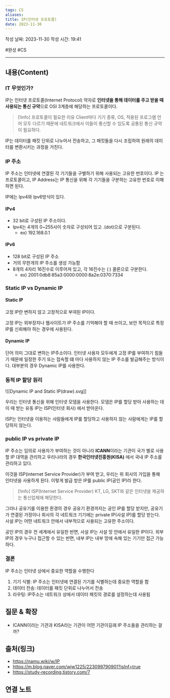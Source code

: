 ```yaml
---
tags: CS
aliases: 
title: IP(인터넷 프로토콜)
date: 2023-11-30
---
```

작성 날짜: 2023-11-30
작성 시간: 19:41

#완성 #CS 

----
## 내용(Content)

### IT 무엇인가?

IP는 인터넷 프로토콜(Internet Protocol) 약자로 **인터넷을 통해 데이터를 주고 받을 때 사용되는 통신 규약**으로 OSI 3계층에 해당하는 프로토콜이다.

>[!info] 프로토콜이 필요한 이유
>Client마다 기기 종류, OS, 적용된 프로그램 언어 모두 다르기 때문에 네트워크에서 이들이 통신할 수 있도록 공통된 통신 규약이 필요하다.

IP는 데이터를 패킷 단위로 나누어서 전송하고, 그 패킷들을 다시 조립하여 원래의 데이터를 변환시키는 과정을 거친다. 

### IP 주소

IP 주소는 인터넷에 연결된 각 기기들을 구별하기 위해 사용되는 고유한 번호이다.
IP 는 프로토콜이고, IP Address는 IP 통신을 위해 각 기기들을 구분하는 고유한 번호로 이해하면 된다.

IP에는 Ipv4와 Ipv6방식이 있다.


#### IPv4

- 32 bit로 구성된 IP 주소이다.
- Ipv4는 4개의 0~255사이 숫자로 구성되어 있고 .(dot)으로 구분된다.
	-  ex) 192.168.0.1

#### IPv6

- 128 bit로 구성된 IP 주소
- 거의 무한개의 IP 주소를 생성 가능함
- 8개의 4자리 16진수로 이루어져 있고, 각 16진수는 (:) 콜론으로 구분한다.
	-  ex) 2001:0db8:85a3:0000:0000:8a2e:0370:7334

### Static IP vs Dynamic IP

#### Static IP

고정 IP란 변하지 않고 고정적으로 부여된 IP이다. 

고정 IP는 외부장치나 웹사이트가 IP 주소를 기억해야 할 때 쓰이고, 보안 목적으로 특정 IP를 신뢰해야 하는 경우에 사용된다.

#### Dynamic IP

단어 의미 그대로 변하는 IP주소이다. 인터넷 사용자 모두에게 고정 IP를 부여하기 힘들기 때문에 일정한 주기 또는 접속할 떄 마다 사용하지 않는 IP 주소를 발급해주는 방식이다. 대부분의 경우 Dynamic IP를 사용한다.

### 동적 IP 할당 원리

![[Dynamic IP and Static IP(draw).svg]]

우리는 인터넷 통신을 위해 인터넷 모뎀을 사용한다. 모뎀은 IP를 할당 받아 사용하는 데 이 때 받는 유동 IP는 ISP(인터넷 회사) 에서 받아온다.

ISP는 인터넷을 이용하는 사람들에게 IP를 할당하고 사용하지 않는 사람에게는 IP를 할당하지 않는다. 


### public IP vs private IP

IP 주소는 임의로 사용자가 부여하는 것이 아니라 **ICANN**이라는 기관이 국가 별로 사용할 IP 대역을 관리하고 우리나라의 경우 **한국인터넷진흥원(KISA)** 에서 국내 IP 주소를 관리하고 있다.

이것을 ISP(internet Service Provider)가 부여 받고, 우리는 위 회사의 가입을 통해 인터넷을 사용하게 된다. 이렇게 발급 받은 IP를 public IP(공인 IP)라 한다.

>[!info] ISP(Internet Service Provider)
> KT, LG, SKT와 같은 인터넷을 제공하는 통신업체에 해당한다.

그러나 공유기를 이용한 환경의 경우 공유기 환경까지는 공인 IP를 할당 받지만, 공유기가 연결된 가정이나 회사의 각 네트워크 기기에는 private IP(사설 IP)를 할당 받는다. 사설 IP는 어떤 네트워크 안에서 내부적으로 사용되는 고유한 주소이다. 

공인 IP의 경우 전 세계에서 유일한 반면, 사설 IP는 사설 망 안에서 유일한 IP이다. 외부 IP의 경우 누구나 접근할 수 있는 반면, 내부 IP는 내부 망에 속해 있는 기기만 접근 가능하다.

### 결론

IP 주소는 인터넷 상에서 중요한 역할을 수행한다

1. 기기 식별: IP 주소는 인터넷에 연결된 기기를 식별하는데 중요한 역할을 함
2. 데이터 전송: 데이터를 패킷 단위로 나누어서 전송
3. 라우팅: IP주소는 네트워크 상에서 데이터 패킷의 경로를 설정하는데 사용됨
## 질문 & 확장

- ICANN이라는 기관과 KISA라는 기관이 어떤 기관이길래 IP 주소들을 관리하는 걸까?


## 출처(링크)
- https://namu.wiki/w/IP
- https://m.blog.naver.com/wjw1225/223099790901?isInf=true
- https://study-recording.tistory.com/7
## 연결 노트










